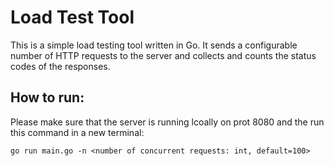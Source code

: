 # Load Test Tool

This is a simple load testing tool written in Go. It sends a configurable number of HTTP requests to the server and collects and counts the status codes of the responses.


## How to run:
Please make sure that the server is running lcoally on prot 8080 and the run this command in a new terminal:
```
go run main.go -n <number of concurrent requests: int, default=100>
```